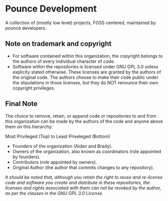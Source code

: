 # Pounce Development

A collection of (mostly low level) projects, FOSS centered, maintained by pounce developers.

## Note on trademark and copyright

 - For software contained within this organization, the copyright belongs to the authors of every individual character of code.
 - Software within the repositories is licensed under GNU GPL 3.0 unless explicity stated otherwise. These licenses are granted by the authors of the original code. The authors choose to make their code public under the stipulations in those licenses, but they do NOT renounce their own copyright privileges.

## Final Note

The choice to remove, retain, or append code or repositories to and from this organization can be made by the authors of the code and anyone above them on this hierarchy:

Most Privileged (Top) to Least Priveleged (Bottom)
 - Founders of the organization (Aidan and Brady).
 - Owners of the organization, also known as coordinators (role appointed by founders).
 - Contributors (role appointed by owners).
 - Original Author (the author that commits changes to any repository).

_It should be noted that, although you retain the right to reuse and re-license code and software you create and distribute in these repositories, the licenses and rights associated with them can not be revoked by the author, as per the clauses in the GNU GPL 3.0 License._
